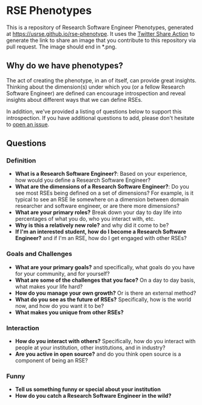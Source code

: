 # RSE Phenotypes

This is a repository of Research Software Engineer Phenotypes, generated
at https://usrse.github.io/rse-phenotype. It uses the [Twitter Share Action](https://www.github.com/vsoch/twitter-share-action)
to generate the link to share an image that you contribute to this repository
via pull request. The image should end in *.png.

## Why do we have phenotypes?

The act of creating the phenotype, in an of itself, can provide great insights.
Thinking about the dimension(s) under which you (or a fellow Research Software
Engineer) are defined can encourage introspection and reveal
insights about different ways that we can define RSEs. 

In addition, we've provided a listing of questions below to support this introspection.
If you have additional questions to add, please don't hesitate to [open an issue](https://www.github.com/usrse/rse-phenotypes).

## Questions

### Definition

 - **What is a Research Software Engineer?**: Based on your experience, how would you define a Research Software Engineer?
 - **What are the dimensions of a Research Software Engineer?**: Do you see most RSEs being defined on a set of dimensions? For example, is it typical to see an RSE lie somewhere on a dimension between domain researcher and software engineer, or are there more dimensions?
 - **What are your primary roles?** Break down your day to day life into percentages of what you do, who you interact with, etc.
 - **Why is this a relatively new role?** and why did it come to be?
 - **If I'm an interested student, how do I become a Research Software Engineer?** and if I'm an RSE, how do I get engaged with other RSEs?

### Goals and Challenges

 - **What are your primary goals?** and specifically, what goals do you have for your community, and for yourself?
 - **What are some of the challenges that you face?** On a day to day basis, what makes your life hard?
 - **How do you manage your own growth?** Or is there an external method?
 - **What do you see as the future of RSEs?** Specifically, how is the world now, and how do you want it to be?
 - **What makes you unique from other RSEs?**

### Interaction

 - **How do you interact with others?** Specifically, how do you interact with people at your institution, other institutions, and in industry?
 - **Are you active in open source?** and do you think open source is a component of being an RSE?

### Funny

 - **Tell us something funny or special about your institution**
 - **How do you catch a Research Software Engineer in the wild?**

